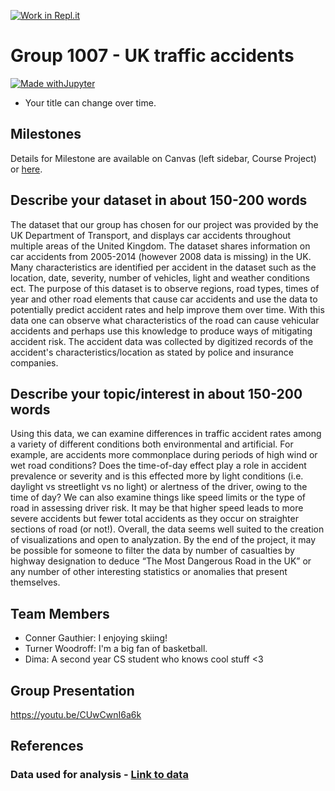 [![Work in Repl.it](https://classroom.github.com/assets/work-in-replit-14baed9a392b3a25080506f3b7b6d57f295ec2978f6f33ec97e36a161684cbe9.svg)](https://classroom.github.com/online_ide?assignment_repo_id=362136&assignment_repo_type=GroupAssignmentRepo)
# Group 1007 - UK traffic accidents

[![Made withJupyter](https://img.shields.io/badge/Made%20with-Jupyter-orange?style=for-the-badge&logo=Jupyter)](https://jupyter.org/try)

- Your title can change over time.

## Milestones

Details for Milestone are available on Canvas (left sidebar, Course Project) or [here](https://firas.moosvi.com/courses/data301/project/milestone01.html).

## Describe your dataset in about 150-200 words
The dataset that our group has chosen for our project was provided by the UK Department of Transport, and displays car accidents throughout multiple areas of the United Kingdom. The dataset shares information on car accidents from 2005-2014 (however 2008 data is missing) in the UK. Many characteristics are identified per accident in the dataset such as the location, date, severity, number of vehicles, light and weather conditions ect. The purpose of this dataset is to observe regions, road types, times of year and other road elements that cause car accidents and use the data to potentially predict accident rates and help improve them over time. With this data one can observe what characteristics of the road can cause vehicular accidents and perhaps use this knowledge to produce ways of mitigating accident risk. The accident data was collected by digitized records of the accident's characteristics/location as stated by police and insurance companies.

## Describe your topic/interest in about 150-200 words
Using this data, we can examine differences in traffic accident rates among a variety of different conditions both environmental and artificial. For example, are accidents more commonplace during periods of high wind or wet road conditions? Does the time-of-day effect play a role in accident prevalence or severity and is this effected more by light conditions (i.e. daylight vs streetlight vs no light) or alertness of the driver, owing to the time of day? We can also examine things like speed limits or the type of road in assessing driver risk. It may be that higher speed leads to more severe accidents but fewer total accidents as they occur on straighter sections of road (or not!). Overall, the data seems well suited to the creation of visualizations and open to analyzation. By the end of the project, it may be possible for someone to filter the data by number of casualties by highway designation to deduce “The Most Dangerous Road in the UK” or any number of other interesting statistics or anomalies that present themselves.

## Team Members

- Conner Gauthier: I enjoying skiing!
- Turner Woodroff: I'm a big fan of basketball.
- Dima: A second year CS student who knows cool stuff <3

## Group Presentation
https://youtu.be/CUwCwnI6a6k

## References
### Data used for analysis - [Link to data](https://www.kaggle.com/daveianhickey/2000-16-traffic-flow-england-scotland-wales)